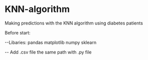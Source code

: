 # KNN-algorithm
Making predictions with the KNN algorithm using diabetes patients


Before start:

--Libaries: 
  pandas
  matplotlib
  numpy
  sklearn
  
 -- Add .csv file the same path with .py file

